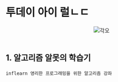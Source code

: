# 투데이 아이 럴ㄴㄷ
<center>
<img src="https://blog.kakaocdn.net/dn/JQd7Y/btq27n7vcCQ/mOjk9XswdrW5Aknk0ngxQK/img.png" alt="각오" />
</center><br/>

## 1. **알고리즘 알못의 학습기**
    inflearn 영리한 프로그래밍을 위한 알고리즘 강좌